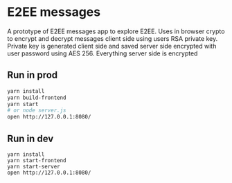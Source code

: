 # E2EE messages

A prototype of E2EE messages app to explore E2EE. 
Uses in browser crypto to encrypt and decrypt messages client side using users RSA private key.
Private key is generated client side and saved server side encrypted with user password using AES 256.
Everything server side is encrypted 

## Run in prod

```sh
yarn install
yarn build-frontend
yarn start 
# or node server.js
open http://127.0.0.1:8080/
```

## Run in dev

```
yarn install
yarn start-frontend
yarn start-server
open http://127.0.0.1:8080/
```